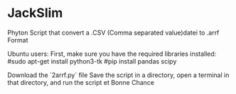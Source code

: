 # JackSlim
Phyton Script that convert a .CSV (Comma separated value)datei to .arrf Format 

Ubuntu users:
First, make sure you have the required libraries installed:
   #sudo apt-get install python3-tk
   #pip install pandas scipy

Download the `2arrf.py´ file
Save the script in a directory, open a terminal in that directory, and run the script
et Bonne Chance

